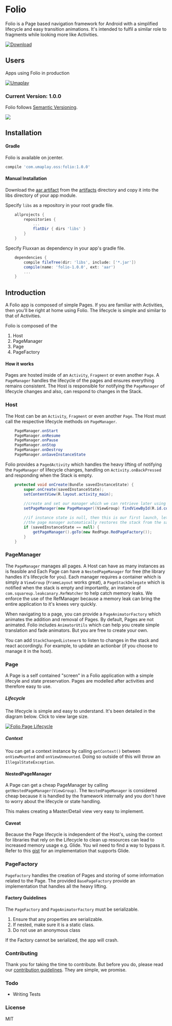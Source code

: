 # Folio

Folio is a Page based navigation framework for Android with a simplified lifecycle and easy transition animations.
It's intended to fulfil a similar role to fragments while looking more like Activities.

[![Download](https://api.bintray.com/packages/frostymarvelous/maven/folio/images/download.svg) ](https://bintray.com/frostymarvelous/maven/folio/_latestVersion)

## Users

Apps using Folio in production 

[![Umaplay](assets/uma_logo.png)](https://play.google.com/store/apps/details?id=com.umaplay.android)


### Current Version: 1.0.0

Folio follows [Semantic Versioning](http://semver.org/).

[![](https://www.bintray.com/docs/images/bintray_badge_color.png)](https://bintray.com/frostymarvelous/maven/folio``/view?source=watch)

## Installation

#### Gradle
Folio is available on jcenter.

```gradle
compile 'com.umaplay.oss:folio:1.0.0'
```

#### Manual Installation
Download the [aar artifact](artifacts/folio-1.0.0.aar) from the [artifacts](artifacts/) directory
and copy it into the libs directory of your app module.

Specify `libs` as a repository in your root gradle file.
```groovy
    allprojects {
        repositories {
            ...
            flatDir { dirs 'libs' }
        }
    }
``` 
   
Specify Fluxxan as dependency in your app's gradle file.
```groovy
    dependencies {
        compile fileTree(dir: 'libs', include: ['*.jar'])
        compile(name: 'folio-1.0.0', ext: 'aar')
        ...
    }
```

## Introduction
A Folio app is composed of simple Pages. If you are familiar with Activities, then you'll be right at home using Folio.
The lifecycle is simple and similar to that of Activities.

Folio is composed of the

1. Host
2. PageManager
3. Page
4. PageFactory

#### How it works

Pages are hosted inside of an `Activity`, `Fragment` or even another `Page`.
A `PageManager` handles the lifecycle of the pages and ensures everything remains consistent.
The Host is responsible for notifying the `PageManager` of lifecycle changes and also, can respond to changes in the Stack.

### Host

The Host can be an `Activity`, `Fragment` or even another `Page`. The Host must call the respective lifecycle methods on `PageManager`.

```java
    PageManager.onStart
    PageManager.onResume
    PageManager.onPause
    PageManager.onStop
    PageManager.onDestroy
    PageManager.onSaveInstanceState
```     

Folio provides a `PagedActivity` which handles the heavy lifting of notifying the `PageManager` of lifecycle changes, handling on `Activity.onBackPressed` and responding when the Stack is empty.

```java
    protected void onCreate(Bundle savedInstanceState) {
        super.onCreate(savedInstanceState);
        setContentView(R.layout.activity_main);
        
        //create and set our manager which we can retrieve later using getPageManager()
        setPageManager(new PageManager((ViewGroup) findViewById(R.id.container), this, App.getRefWatcher(), savedInstanceState));

        //if instance state is null, then this is our first launch, let's navigate to the main page
        //the page manager automatically restores the stack from the savedInstanceState
        if (savedInstanceState == null) {
            getPageManager().goTo(new RedPage.RedPageFactory());
        }
    }
```

### PageManager

The `PageManager` manages all pages. A Host can have as many instances as is feasible and Each Page can have a `NestedPageManager` for free (the library handles it's lifecycle for you).
Each manager requires a container which is simply a `ViewGroup` (`FrameLayout` works great), a `PageStackDelegate` which is notified when the stack is empty and importantly, an instance of `com.squareup.leakcanary.RefWatcher` to help catch memory leaks.
We enforce the use of the RefManager because a memory leak can bring the entire application to it's knees very quickly.

When navigating to a page, you can provide a `PageAnimatorFactory` which animates the addition and removal of Pages. By default, Pages are not animated.
Folio includes `AnimatorUtils` which can help you create simple translation and fade animators. But you are free to create your own.

You can add `StackChangedListener`s to listen to changes in the stack and react accordingly. For example, to update an actionbar (if you choose to manage it in the host).

### Page

A Page is a self contained "screen" in a Folio application with a simple lifecyle and state preservation. Pages are modelled after activities and therefore easy to use.

##### Lifecycle

The lifecycle is simple and easy to understand. It's been detailed in the diagram below. Click to view large size.

[![Folio Page Lifecycle](assets/lifecycle_small.png)](assets/lifecycle.png)

##### Context

You can get a context instance by calling `getContext()` between `onViewMounted` and `onViewUnmounted`. Doing so outside of this will throw an `IllegalStateException`.

#### NestedPageManager

A Page can get a cheap PageManager by calling `getNestedPageManager(ViewGroup)`. 
The `NestedPageManager` is considered cheap because it is handled by the framework internally and you don't have to worry about the lifecycle or state handling.

This makes creating a Master/Detail view very easy to implement.


#### Caveat

Because the Page lifecycle is independent of the Host's, using the context for libraries that rely on the Lifecycle to clean up resources can lead to increased memory usage e.g. Glide.
You wil need to find a way to bypass it. Refer to this [gist](https://gist.github.com/frostymarvelous/c5c1dbaa11ce3b0c8329d529ed01ae95) for an implementation that supports Glide.


### PageFactory

`PageFactory` handles the creation of Pages and storing of some information related to the Page. The provided `BasePageFactory` provide an implementation that handles all the heavy lifting.

#### Factory Guidelines 

The `PageFactory` and `PageAnimatorFactory` must be serializable.
 
1. Ensure that any properties are serializable.
2. If nested, make sure it is a static class.
3. Do not use an anonymous class

If the Factory cannot be serialized, the app will crash.


### Contributing

Thank you for taking the time to contribute.
But before you do, please read our [contribution guidelines](CONTRIBUTING.md). They are simple, we promise.


### Todo
  - Writing Tests

	
### License
MIT

